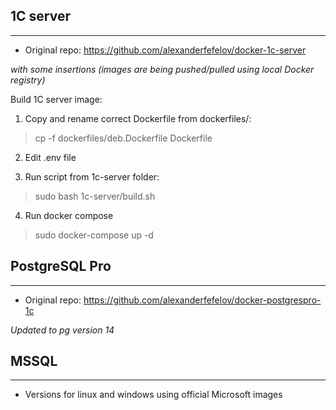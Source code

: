 ## 1C server
---------------	
- Original repo: https://github.com/alexanderfefelov/docker-1c-server

*with some insertions (images are being pushed/pulled using local Docker registry)*

Build 1C server image:
1. Copy and rename correct Dockerfile from dockerfiles/:
> cp -f dockerfiles/deb.Dockerfile Dockerfile

2. Edit .env file 

3. Run script from 1c-server folder:
> sudo bash 1c-server/build.sh

4. Run docker compose
> sudo docker-compose up -d


## PostgreSQL Pro
---------------	
- Original repo: https://github.com/alexanderfefelov/docker-postgrespro-1c

*Updated to pg version 14*

## MSSQL
---------------	

- Versions for linux and windows using official Microsoft images
